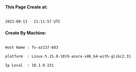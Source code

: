 
   
#### This Page Create at:

```bash

2022-09-13 - 21:11:57 UTC

```

#### Create By Machine:

```bash

Host Name : fv-az137-683

platform  : Linux-5.15.0-1019-azure-x86_64-with-glibc2.31

Ip Local  : 10.1.0.151

```

